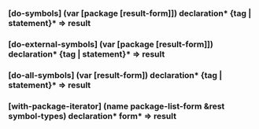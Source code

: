 ### [do-symbols] \(var \[package \[result-form\]\]\) declaration\* \{tag | statement\}\* => result

### [do-external-symbols] \(var \[package \[result-form\]\]\) declaration\* \{tag | statement\}\* => result

### [do-all-symbols] \(var \[result-form\]\) declaration\* \{tag | statement\}\* => result

### [with-package-iterator] \(name package-list-form &rest symbol-types\) declaration\* form\* => result
